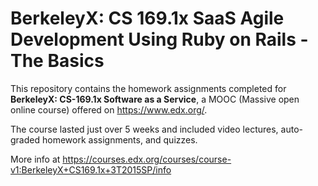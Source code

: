 BerkeleyX: CS 169.1x SaaS Agile Development Using Ruby on Rails - The Basics
=================

This repository contains the homework assignments completed for __BerkeleyX: CS-169.1x Software as a Service__, a MOOC (Massive open online course) offered on https://www.edx.org/.

The course lasted just over 5 weeks and included video lectures, auto-graded homework assignments, and quizzes.

More info at https://courses.edx.org/courses/course-v1:BerkeleyX+CS169.1x+3T2015SP/info
